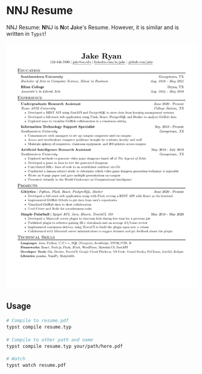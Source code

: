 # NNJ Resume

NNJ Resume: **N**NJ is **N**ot **J**ake's Resume. However, it is similar and is
written in `Typst`! 

![example.png](./example.png)

## Usage
```sh
# Compile to resume.pdf
typst compile resume.typ

# Compile to other path and name
typst compile resume.typ your/path/here.pdf

# Watch
typst watch resume.pdf
```

